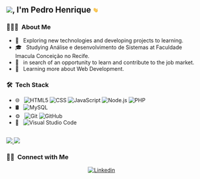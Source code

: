 <h2> <img  width=20% src="https://media4.giphy.com/media/OnnUZxcHsbBN6/giphy.gif?cid=ecf05e47247ywppsho5b3uzs9bh29hlgsdcm0ic94gf5fa26&rid=giphy.gif&ct=g">, I'm Pedro Henrique  <img width=3% src="https://raw.githubusercontent.com/ABSphreak/ABSphreak/master/gifs/Hi.gif">
 </h2> 
<h3> 👨🏻‍💻 &nbsp;About Me </h3>

- 🤔 &nbsp; Exploring new technologies and developing projects to learning.
- 🎓 &nbsp; Studying Análise e desenvolvimento de Sistemas at Faculdade Imacula Conceição no Recife.
- 💼 &nbsp; in search of an opportunity to learn and contribute to the job market.
- 🌱 &nbsp; Learning more about Web Development.

<h3> 🛠 &nbsp;Tech Stack</h3>


- 🌐 &nbsp;
  ![HTML5](https://img.shields.io/badge/-HTML5-333333?style=flat&logo=HTML5)
  ![CSS](https://img.shields.io/badge/-CSS-333333?style=flat&logo=CSS3&logoColor=1572B6)
  ![JavaScript](https://img.shields.io/badge/-JavaScript-333333?style=flat&logo=javascript)
  ![Node.js](https://img.shields.io/badge/-Node.js-333333?style=flat&logo=node.js)
  ![PHP](https://img.shields.io/badge/-PHP-333333?style=flat&logo=php)
- 🛢 &nbsp;
  ![MySQL](https://img.shields.io/badge/-MySQL-333333?style=flat&logo=mysql)
- ⚙️ &nbsp;
  ![Git](https://img.shields.io/badge/-Git-333333?style=flat&logo=git)
  ![GitHub](https://img.shields.io/badge/-GitHub-333333?style=flat&logo=github)
- 🔧 &nbsp;
  ![Visual Studio Code](https://img.shields.io/badge/-Visual%20Studio%20Code-333333?style=flat&logo=visual-studio-code&logoColor=007ACC)

<br/>

<a href="https://github.com/AVS1508">
  <img height="180em" src="https://github-readme-stats.vercel.app/api?username=pedrinho81&theme=buefy&show_icons=true" />
  <img height="180em" src="https://github-readme-stats.vercel.app/api/top-langs/?username=pedrinho81&theme=buefy&layout=compact" /> 
</a>

<br/>

<h3> 🤝🏻 &nbsp;Connect with Me </h3>

<p align="center"> 
<a href="https://www.linkedin.com/in/pedro-henrique-863533207/"><img alt="Linkedin" src="https://img.shields.io/badge/Linkedin-Pedro%20Henrique-9cf?style=flat&logo=linkedin"></a>

